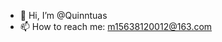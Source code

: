 - 👋 Hi, I’m @Quinntuas
- 📫 How to reach me: m15638120012@163.com

<!---
Quinntuas/Quinntuas is a ✨ special ✨ repository because its `README.md` (this file) appears on your GitHub profile.
You can click the Preview link to take a look at your changes.
--->
